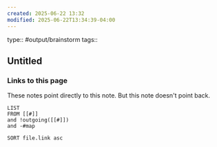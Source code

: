 ```yaml
---
created: 2025-06-22 13:32
modified: 2025-06-22T13:34:39-04:00
---
```

type:: #output/brainstorm
tags::


## Untitled



### Links to this page
These notes point directly to this note. But this note doesn't point back.
```dataview
LIST
FROM [[#]]
and !outgoing([[#]])
and -#map

SORT file.link asc
```
